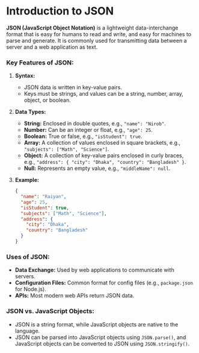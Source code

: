 # Introduction to JSON

**JSON (JavaScript Object Notation)** is a lightweight data-interchange format that is easy for humans to read and write, and easy for machines to parse and generate. It is commonly used for transmitting data between a server and a web application as text.

### Key Features of JSON:
1. **Syntax:**
   - JSON data is written in key-value pairs.
   - Keys must be strings, and values can be a string, number, array, object, or boolean.

2. **Data Types:**
   - **String:** Enclosed in double quotes, e.g., `"name": "Nirob"`.
   - **Number:** Can be an integer or float, e.g., `"age": 25`.
   - **Boolean:** True or false, e.g., `"isStudent": true`.
   - **Array:** A collection of values enclosed in square brackets, e.g., `"subjects": ["Math", "Science"]`.
   - **Object:** A collection of key-value pairs enclosed in curly braces, e.g., `"address": { "city": "Dhaka", "country": "Bangladesh" }`.
   - **Null:** Represents an empty value, e.g., `"middleName": null`.

3. **Example:**
   ```json
   {
     "name": "Raiyan",
     "age": 25,
     "isStudent": true,
     "subjects": ["Math", "Science"],
     "address": {
       "city": "Dhaka",
       "country": "Bangladesh"
     }
   }
   ```

### Uses of JSON:
- **Data Exchange:** Used by web applications to communicate with servers.
- **Configuration Files:** Common format for config files (e.g., `package.json` for Node.js).
- **APIs:** Most modern web APIs return JSON data.

### JSON vs. JavaScript Objects:
- JSON is a string format, while JavaScript objects are native to the language.
- JSON can be parsed into JavaScript objects using `JSON.parse()`, and JavaScript objects can be converted to JSON using `JSON.stringify()`.